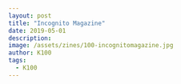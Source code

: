 ```yaml
---
layout: post
title: "Incognito Magazine"
date: 2019-05-01
description: 
image: /assets/zines/100-incognitomagazine.jpg
author: K100
tags:
  - K100
---
```

